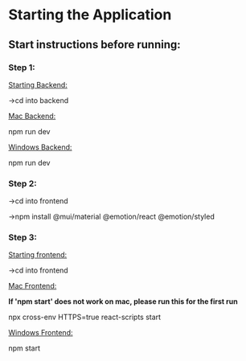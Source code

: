 # Starting the Application

## Start instructions before running:


### Step 1:


<ins>Starting Backend:</ins>


->cd into backend


<ins>Mac Backend:</ins>

npm run dev

<ins>Windows Backend:</ins>

npm run dev


### Step 2:

->cd into frontend

->npm install @mui/material @emotion/react @emotion/styled



### Step 3:


<ins>Starting frontend:</ins>


->cd into frontend


<ins>Mac Frontend:</ins>

**If 'npm start' does not work on mac, please run this for the first run**

npx cross-env HTTPS=true react-scripts start


<ins>Windows Frontend:</ins>

npm start
